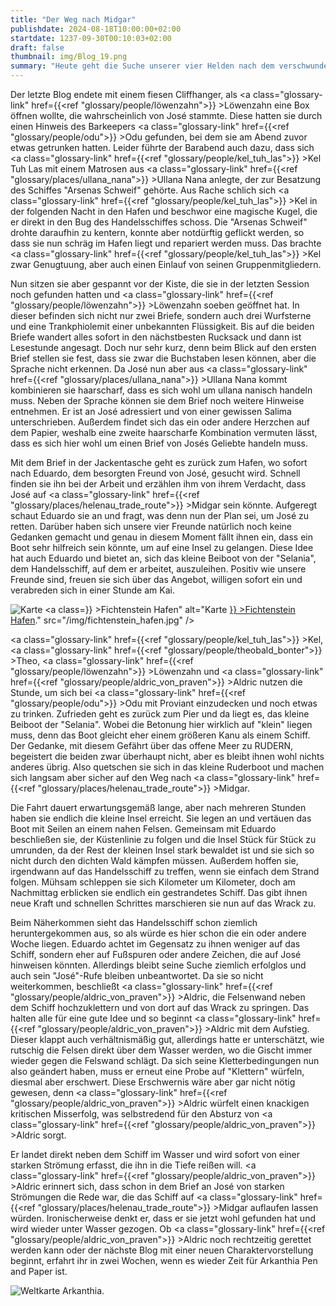 ```yaml
---
title: "Der Weg nach Midgar"
publishdate: 2024-08-18T10:00:00+02:00
startdate: 1237-09-30T00:10:03+02:00
draft: false
thumbnail: img/Blog_19.png
summary: "Heute geht die Suche unserer vier Helden nach dem verschwundenen Matrosen José weiter. Hierbei stoßen sie schnell auf ein Rätsel, welches Aldric allerdings im Handumdrehen löst. Welche Informationen sie durch das Rätsel erhalten und wie sie die Lösung auf die Insel Midgar führt, erfahrt ihr hier:"
---
```


Der letzte Blog endete mit einem fiesen Cliffhanger, als <a class="glossary-link" href={{<ref "glossary/people/löwenzahn">}} >Löwenzahn</a> eine Box öffnen wollte, die wahrscheinlich von José stammte. Diese hatten sie durch einen Hinweis des Barkeepers <a class="glossary-link" href={{<ref "glossary/people/odu">}} >Odu</a> gefunden, bei dem sie am Abend zuvor etwas getrunken hatten. Leider führte der Barabend auch dazu, dass sich <a class="glossary-link" href={{<ref "glossary/people/kel_tuh_las">}} >Kel Tuh Las</a> mit einem Matrosen aus <a class="glossary-link" href={{<ref "glossary/places/ullana_nana">}} >Ullana Nana</a> anlegte, der zur Besatzung des Schiffes "Arsenas Schweif" gehörte. Aus Rache schlich sich <a class="glossary-link" href={{<ref "glossary/people/kel_tuh_las">}} >Kel</a> in der folgenden Nacht in den Hafen und beschwor eine magische Kugel, die er direkt in den Bug des Handelsschiffes schoss. Die "Arsenas Schweif" drohte daraufhin zu kentern, konnte aber notdürftig geflickt werden, so dass sie nun schräg im Hafen liegt und repariert werden muss. Das brachte <a class="glossary-link" href={{<ref "glossary/people/kel_tuh_las">}} >Kel</a> zwar Genugtuung, aber auch einen Einlauf von seinen Gruppenmitgliedern.

Nun sitzen sie aber gespannt vor der Kiste, die sie in der letzten Session noch gefunden hatten und <a class="glossary-link" href={{<ref "glossary/people/löwenzahn">}} >Löwenzahn</a> soeben geöffnet hat. In dieser befinden sich nicht nur zwei Briefe, sondern auch drei Wurfsterne und eine Trankphiolemit einer unbekannten Flüssigkeit. Bis auf die beiden Briefe wandert alles sofort in den nächstbesten Rucksack und dann ist Lesestunde angesagt. Doch nur sehr kurz, denn beim Blick auf den ersten Brief stellen sie fest, dass sie zwar die Buchstaben lesen können, aber die Sprache nicht erkennen. Da José nun aber aus <a class="glossary-link" href={{<ref "glossary/places/ullana_nana">}} >Ullana Nana</a> kommt kombinieren sie haarscharf, dass es sich wohl um ullana nanisch handeln muss. Neben der Sprache können sie dem Brief noch weitere Hinweise entnehmen. Er ist an José adressiert und von einer gewissen Salima unterschrieben. Außerdem findet sich das ein oder andere Herzchen auf dem Papier, weshalb eine zweite haarscharfe Kombination vermuten lässt, dass es sich hier wohl um einen Brief von Josés Geliebte handeln muss. 

Mit dem Brief in der Jackentasche geht es zurück zum Hafen, wo sofort nach Eduardo, dem besorgten Freund von José, gesucht wird. Schnell finden sie ihn bei der Arbeit und erzählen ihm von ihrem Verdacht, dass José auf <a class="glossary-link" href={{<ref "glossary/places/helenau_trade_route">}} >Midgar</a> sein könnte. Aufgeregt schaut Eduardo sie an und fragt, was denn nun der Plan sei, um José zu retten. Darüber haben sich unsere vier Freunde natürlich noch keine Gedanken gemacht und genau in diesem Moment fällt ihnen ein, dass ein Boot sehr hilfreich sein könnte, um auf eine Insel zu gelangen. Diese Idee hat auch Eduardo und bietet an, sich das kleine Beiboot von der "Selania", dem Handelsschiff, auf dem er arbeitet, auszuleihen. Positiv wie unsere Freunde sind, freuen sie sich über das Angebot, willigen sofort ein und verabreden sich in einer Stunde am Kai. 

<div class="img-max center">
  <img class="img-fluid rounded" title="Karte <a class="glossary-link" href={{<ref "glossary/places/fichtenstein_harbor">}} >Fichtenstein Hafen</a>" alt="Karte <a class="glossary-link" href={{<ref "glossary/places/fichtenstein_harbor">}} >Fichtenstein Hafen</a>." src="/img/fichtenstein_hafen.jpg" />
</div>

<a class="glossary-link" href={{<ref "glossary/people/kel_tuh_las">}} >Kel</a>, <a class="glossary-link" href={{<ref "glossary/people/theobald_bonter">}} >Theo</a>, <a class="glossary-link" href={{<ref "glossary/people/löwenzahn">}} >Löwenzahn</a> und <a class="glossary-link" href={{<ref "glossary/people/aldric_von_praven">}} >Aldric</a> nutzen die Stunde, um sich bei <a class="glossary-link" href={{<ref "glossary/people/odu">}} >Odu</a> mit Proviant einzudecken und noch etwas zu trinken. Zufrieden geht es zurück zum Pier und da liegt es, das kleine Beiboot der "Selania". Wobei die Betonung hier wirklich auf "klein" liegen muss, denn das Boot gleicht eher einem größeren Kanu als einem Schiff. Der Gedanke, mit diesem Gefährt über das offene Meer zu RUDERN, begeistert die beiden zwar überhaupt nicht, aber es bleibt ihnen wohl nichts anderes übrig. Also quetschen sie sich in das kleine Ruderboot und machen sich langsam aber sicher auf den Weg nach <a class="glossary-link" href={{<ref "glossary/places/helenau_trade_route">}} >Midgar</a>.

Die Fahrt dauert erwartungsgemäß lange, aber nach mehreren Stunden haben sie endlich die kleine Insel erreicht. Sie legen an und vertäuen das Boot mit Seilen an einem nahen Felsen. Gemeinsam mit Eduardo beschließen sie, der Küstenlinie zu folgen und die Insel Stück für Stück zu umrunden, da der Rest der kleinen Insel stark bewaldet ist und sie sich so nicht durch den dichten Wald kämpfen müssen. Außerdem hoffen sie, irgendwann auf das Handelsschiff zu treffen, wenn sie einfach dem Strand folgen. Mühsam schleppen sie sich Kilometer um Kilometer, doch am Nachmittag erblicken sie endlich ein gestrandetes Schiff. Das gibt ihnen neue Kraft und schnellen Schrittes marschieren sie nun auf das Wrack zu.

Beim Näherkommen sieht das Handelsschiff schon ziemlich heruntergekommen aus, so als würde es hier schon die ein oder andere Woche liegen. Eduardo achtet im Gegensatz zu ihnen weniger auf das Schiff, sondern eher auf Fußspuren oder andere Zeichen, die auf José hinweisen könnten. Allerdings bleibt seine Suche ziemlich erfolglos und auch sein "José"-Rufe bleiben unbeantwortet. Da sie so nicht weiterkommen, beschließt <a class="glossary-link" href={{<ref "glossary/people/aldric_von_praven">}} >Aldric</a>, die Felsenwand neben dem Schiff hochzuklettern und von dort auf das Wrack zu springen. Das halten alle für eine gute Idee und so beginnt <a class="glossary-link" href={{<ref "glossary/people/aldric_von_praven">}} >Aldric</a> mit dem Aufstieg. Dieser klappt auch verhältnismäßig gut, allerdings hatte er unterschätzt, wie rutschig die Felsen direkt über dem Wasser werden, wo die Gischt immer wieder gegen die Felswand schlägt. Da sich seine Kletterbedingungen nun also geändert haben, muss er erneut eine Probe auf "Klettern" würfeln, diesmal aber erschwert. Diese Erschwernis wäre aber gar nicht nötig gewesen, denn <a class="glossary-link" href={{<ref "glossary/people/aldric_von_praven">}} >Aldric</a> würfelt einen knackigen kritischen Misserfolg, was selbstredend für den Absturz von <a class="glossary-link" href={{<ref "glossary/people/aldric_von_praven">}} >Aldric</a> sorgt. 

Er landet direkt neben dem Schiff im Wasser und wird sofort von einer starken Strömung erfasst, die ihn in die Tiefe reißen will. <a class="glossary-link" href={{<ref "glossary/people/aldric_von_praven">}} >Aldric</a> erinnert sich, dass schon in dem Brief an José von starken Strömungen die Rede war, die das Schiff auf <a class="glossary-link" href={{<ref "glossary/places/helenau_trade_route">}} >Midgar</a> auflaufen lassen würden. Ironischerweise denkt er, dass er sie jetzt wohl gefunden hat und wird wieder unter Wasser gezogen. Ob <a class="glossary-link" href={{<ref "glossary/people/aldric_von_praven">}} >Aldric</a> noch rechtzeitig gerettet werden kann oder der nächste Blog mit einer neuen Charaktervorstellung beginnt, erfahrt ihr in zwei Wochen, wenn es wieder Zeit für Arkanthia Pen and Paper ist. 

<div class="img-max center">
  <img class="img-fluid" title="Weltkarte Arkanthia" alt="Weltkarte Arkanthia." src="/img/Arkanthia_Full_Map_Fichtenstein_Hafen_Midgar.jpg" />
</div>


